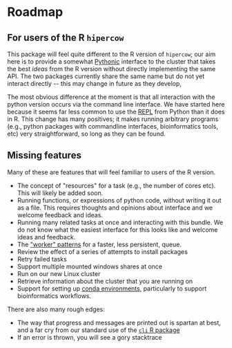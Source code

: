 # Roadmap

## For users of the R `hipercow`

This package will feel quite different to the R version of `hipercow`; our aim here is to provide a somewhat [Pythonic](https://blog.startifact.com/posts/what-is-pythonic/) interface to the cluster that takes the best *ideas* from the R version without directly implementing the same API.  The two packages currently share the same name but do not yet interact directly -- this may change in future as they develop,

The most obvious difference at the moment is that all interaction with the python version occurs via the command line interface.  We have started here because it seems far less common to use the [REPL](https://en.wikipedia.org/wiki/Read%E2%80%93eval%E2%80%93print_loop) from Python than it does in R.  This change has many positives; it makes running arbitrary programs (e.g., python packages with commandline interfaces, bioinformatics tools, etc) very straightforward, so long as they can be found.

## Missing features

Many of these are features that will feel familiar to users of the R version.

* The concept of "resources" for a task (e.g., the number of cores etc).  This will likely be added soon.
* Running functions, or expressions of python code, without writing it out as a file.  This requires thoughts and opinions about interface and we welcome feedback and ideas.
* Running many related tasks at once and interacting with this bundle.  We do not know what the easiest interface for this looks like and welcome ideas and feedback.
* The ["worker" patterns](https://mrc-ide.github.io/hipercow/articles/workers.html) for a faster, less persistent, queue.
* Review the effect of a series of attempts to install packages
* Retry failed tasks
* Support multiple mounted windows shares at once
* Run on our new Linux cluster
* Retrieve information about the cluster that you are running on
* Support for setting up [conda environments](https://docs.conda.io/projects/conda/en/latest/user-guide/tasks/manage-environments.html), particularly to support bioinformatics workflows.

There are also many rough edges:

* The way that progress and messages are printed out is spartan at best, and a far cry from our standard use of the [`cli` R package](https://github.com/r-lib/cli)
* If an error is thrown, you will see a gory stacktrace
